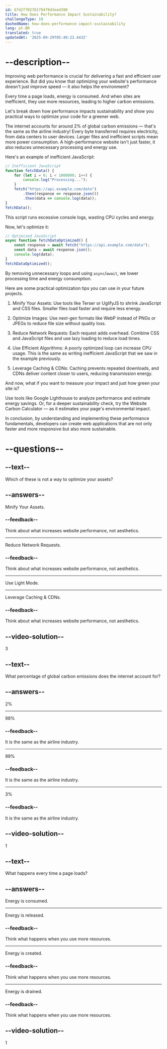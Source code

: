 ```yaml
---
id: 67d2f70278179479d3eed390
title: How Does Performance Impact Sustainability?
challengeType: 19
dashedName: how-does-performance-impact-sustainability
lang: pt-BR
translated: true
updatedAt: '2025-09-29T05:49:23.443Z'
---
```


# --description--

Improving web performance is crucial for delivering a fast and efficient user experience. But did you know that optimizing your website's performance doesn't just improve speed — it also helps the environment?

Every time a page loads, energy is consumed. And when sites are inefficient, they use more resources, leading to higher carbon emissions.

Let's break down how performance impacts sustainability and show you practical ways to optimize your code for a greener web.

The internet accounts for around 2% of global carbon emissions — that's the same as the airline industry! Every byte transferred requires electricity, from data centers to user devices. Larger files and inefficient scripts mean more power consumption. A high-performance website isn't just faster, it also reduces unnecessary processing and energy use.

Here's an example of inefficient JavaScript:

```js
// Inefficient JavaScript
function fetchData() {
    for (let i = 0; i < 1000000; i++) {
        console.log("Processing...");
    }
    fetch("https://api.example.com/data")
        .then(response => response.json())
        .then(data => console.log(data));
}
fetchData();
```

This script runs excessive console logs, wasting CPU cycles and energy.

Now, let's optimize it:

```js
// Optimized JavaScript
async function fetchDataOptimized() {
    const response = await fetch("https://api.example.com/data");
    const data = await response.json();
    console.log(data);
}
fetchDataOptimized();
```

By removing unnecessary loops and using `async`/`await`, we lower processing time and energy consumption.

Here are some practical optimization tips you can use in your future projects.

1. Minify Your Assets: Use tools like Terser or UglifyJS to shrink JavaScript and CSS files. Smaller files load faster and require less energy.

2. Optimize Images: Use next-gen formats like WebP instead of PNGs or JPEGs to reduce file size without quality loss.

3. Reduce Network Requests: Each request adds overhead. Combine CSS and JavaScript files and use lazy loading to reduce load times.

4. Use Efficient Algorithms: A poorly optimized loop can increase CPU usage. This is the same as writing inefficient JavaScript that we saw in the example previously.

5. Leverage Caching & CDNs: Caching prevents repeated downloads, and CDNs deliver content closer to users, reducing transmission energy.

And now, what if you want to measure your impact and just how green your site is?

Use tools like Google Lighthouse to analyze performance and estimate energy savings. Or, for a deeper sustainability check, try the Website Carbon Calculator — as it estimates your page's environmental impact.

In conclusion, by understanding and implementing these performance fundamentals, developers can create web applications that are not only faster and more responsive but also more sustainable.

# --questions--

## --text--

Which of these is not a way to optimize your assets?

## --answers--

Minify Your Assets.

### --feedback--

Think about what increases website performance, not aesthetics.

---

Reduce Network Requests.

### --feedback--

Think about what increases website performance, not aesthetics.

---

Use Light Mode.

---

Leverage Caching & CDNs.

### --feedback--

Think about what increases website performance, not aesthetics.

## --video-solution--

3

## --text--

What percentage of global carbon emissions does the internet account for?

## --answers--

2%

---

98%

### --feedback--

It is the same as the airline industry.

---

99%

### --feedback--

It is the same as the airline industry.

---

3%

### --feedback--

It is the same as the airline industry.

## --video-solution--

1

## --text--

What happens every time a page loads?

## --answers--

Energy is consumed.

---

Energy is released.

### --feedback--

Think what happens when you use more resources.

---

Energy is created.

### --feedback--

Think what happens when you use more resources.

---

Energy is drained.

### --feedback--

Think what happens when you use more resources.

## --video-solution--

1
